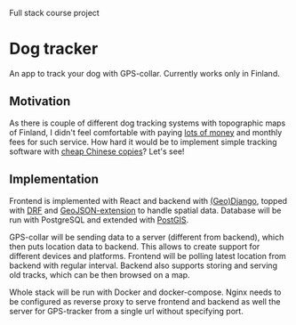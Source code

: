 Full stack course project

# Dog tracker

An app to track your dog with GPS-collar. Currently works only in Finland.

## Motivation

As there is couple of different dog tracking systems with topographic maps of Finland, I didn't feel comfortable with paying [lots of money](https://shop.tracker.fi/tr_fi/tracker-artemis.html) and monthly fees for such service. How hard it would be to implement simple tracking software with [cheap Chinese copies](https://www.aliexpress.com/popular/tkstar-tk909.html)? Let's see!

## Implementation

Frontend is implemented with React and backend with [(Geo)Django](https://docs.djangoproject.com/en/3.0/ref/contrib/gis/), topped with [DRF](https://www.django-rest-framework.org/) and [GeoJSON-extension](https://github.com/openwisp/django-rest-framework-gis) to handle spatial data. Database will be run with PostgreSQL and extended with [PostGIS](https://postgis.net/).

GPS-collar will be sending data to a server (different from backend), which then puts location data to backend. This allows to create support for different devices and platforms. Frontend will be polling latest location from backend with regular interval. Backend also supports storing and serving old tracks, which can be then browsed on a map.

Whole stack will be run with Docker and docker-compose. Nginx needs to be configured as reverse proxy to serve frontend and backend as well the server for GPS-tracker from a single url without specifying port.
